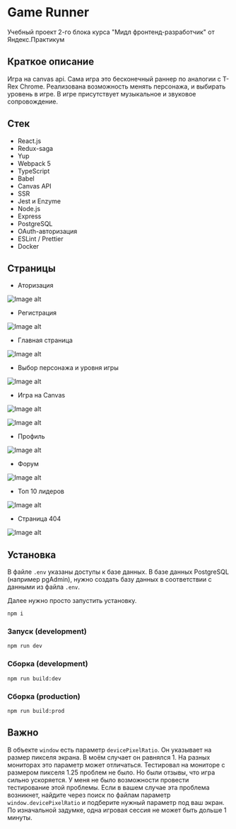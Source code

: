 # Game Runner

Учебный проект 2-го блока курса "Мидл фронтенд-разработчик" от Яндекс.Практикум

## Краткое описание

Игра на canvas api. Сама игра это бесконечный раннер по аналогии с T-Rex Chrome. Реализована возможность менять персонажа, и выбирать уровень в игре. В игре присутствует музыкальное и звуковое сопровождение.

## Стек

- React.js
- Redux-saga
- Yup
- Webpack 5
- TypeScript
- Babel
- Canvas API
- SSR
- Jest и Enzyme
- Node.js
- Express
- PostgreSQL
- OAuth-авторизация
- ESLint / Prettier
- Docker

## Страницы

- Аторизация

![Image alt](https://github.com/vit-vokhminov/Game__Yandex.Praktikum/blob/master/public/README_IMG/2021-11-14_19-47-03.png)

- Регистрация

![Image alt](https://github.com/vit-vokhminov/Game__Yandex.Praktikum/blob/master/public/README_IMG/2021-11-14_19-47-04.png)

- Главная страница

![Image alt](https://github.com/vit-vokhminov/Game__Yandex.Praktikum/blob/master/public/README_IMG/2021-11-14_19-48-49.png)

- Выбор персонажа и уровня игры

![Image alt](https://github.com/vit-vokhminov/Game__Yandex.Praktikum/blob/master/public/README_IMG/2021-11-14_19-49-22.png)

- Игра на Canvas

![Image alt](https://github.com/vit-vokhminov/Game__Yandex.Praktikum/blob/master/public/README_IMG/2021-11-14_19-49-23.jpg)


![Image alt](https://github.com/vit-vokhminov/Game__Yandex.Praktikum/blob/master/public/README_IMG/2021-11-14_19-49-24.png)

- Профиль 

![Image alt](https://github.com/vit-vokhminov/Game__Yandex.Praktikum/blob/master/public/README_IMG/2021-11-14_19-51-26.png)

- Форум

![Image alt](https://github.com/vit-vokhminov/Game__Yandex.Praktikum/blob/master/public/README_IMG/2021-11-14_19-50-20.png)

- Топ 10 лидеров

![Image alt](https://github.com/vit-vokhminov/Game__Yandex.Praktikum/blob/master/public/README_IMG/2021-11-14_27-51-26.png)


- Страница 404

![Image alt](https://github.com/vit-vokhminov/Game__Yandex.Praktikum/blob/master/public/README_IMG/2021-11-14_27-58-27.png)


## Установка

В файле `.env` указаны доступы к базе данных. В базе данных PostgreSQL (например pgAdmin), нужно создать базу данных в соответствии с данными из файла `.env`.

Далее нужно просто запустить установку.

```
npm i
```

### Запуск (development)

```
npm run dev
```

### Сборка (development)

```
npm run build:dev
```

### Сборка (production)

```
npm run build:prod
```

## Важно
В объекте `window` есть параметр `devicePixelRatio`. Он указывает на размер пикселя экрана. В моём случает он равнялся 1. 
На разных мониторах это параметр может отличаться. Тестировал на мониторе с размером пикселя 1.25 проблем не было. 
Но были отзывы, что игра сильно ускоряется. У меня не было возможности провести тестирование этой проблемы.
Если в вашем случае эта проблема возникнет, найдите через поиск по файлам параметр `window.devicePixelRatio` и подберите нужный параметр под ваш экран. По изначальной задумке, одна игровая сессия не может быть дольше 1 минуты.